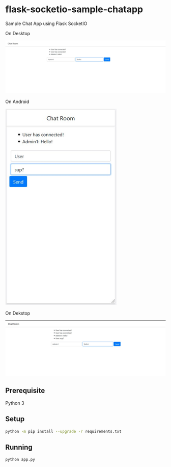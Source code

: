 # flask-socketio-sample-chatapp
Sample Chat App using Flask SocketIO

On Desktop

<img src="./screenshot/1.jpg">

On Android

<img src="./screenshot/2.jpg" width="350px">

On Dekstop

<img src="./screenshot/3.jpg">

## Prerequisite
Python 3

## Setup
```bash
python -m pip install --upgrade -r requirements.txt
```

## Running
```bash
python app.py
```
